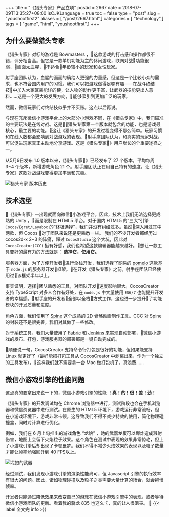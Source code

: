 +++
title = "《猎头专家》产品立项"
postid = 2667
date = 2018-07-09T13:35:27+08:00
isCJKLanguage = true
toc = false
type = "post"
slug = "youshootfirst2"
aliases = [ "/post/2667.html",]
categories = [ "technology",]
tags = [ "game", "html", "youshootfirst",]
+++


## 为什么要做猎头专家

《猎头专家》对标的游戏是 Bowmasters ，这款游戏的打击感和操作都很不错，评分相当高。但它是一款单机功能为主的休闲游戏，联网对战功能很弱，画面太血腥，不适合年龄较小的玩家和女性玩家。 <!--more-->

射手座团队认为，血腥的画面的确给人更强的力量感，但这是一个比较小众的需求，也不符合国内用户的习惯。我们可以把游戏做得足够有趣——在战斗终结技中加入大家耳熟能详的梗，让人物的动作更丰富，让武器的技能更出人意料……这是一个更大的发展方向，能够吸引到更加广泛的玩家。

然而，微信玩家们对终结技似乎并不买账。这点以后再说。

与现在充斥微信小游戏平台上的大部分小游戏不同，在《猎头专家》中，我们瞄准的主要玩法是在线对战。这是猎头专家第一个版本就包含的功能，也是游戏最核心，最主要的功能。这让《猎头专家》的开发过程变得不那么简单。玩家习惯和在线人数都会影响到对战游戏的表现。射手座团队认为，和真实的玩家对战，可以促进玩家真正主动地分享游戏。这是《猎头专家》用户增长的个重要途径之一。

从5月9日发布 1.0 版本以来，《猎头专家》已经发布了 27 个版本，平均每周 3~4 个版本，新增游戏角色 21 个。射手座团队正在用自己特有的速度，让《猎头专家》这款对战游戏变得更加丰满和完善。

![猎头专家 版本历史][versions]

## 技术选型

《猎头专家》一出现就面向微信小游戏平台，因此，技术上我们无法选择更成熟的 Unity ，而是限制在 HTML5 平台。对于国内 HTML5 的“三大”引擎 `Cocos/Egret/Layabox` 的“终极选择”，我们并没有纠结过多。虽然深入用过其中两款，但 Cocos 对于团队来说还是更熟悉一些。 我们的不少开发者都经历过 cocos2d-x 2~3 的阵痛，踩过 `CocosStudio` 这个大坑，因此对 `CocosCreator(CCC)` 挺有好感，我们也希望这款编辑器能越来越好。想让一款工具变好的最有力的方法就是： **选择它，使用它。**

服务器方面，为了方便开发者进行全栈开发，我们选择了网易的 [pomelo][pomelo] 这款基于 `node.js` 的服务器开发框架。在开发《猎头专家》之前，射手座团队已经使用过该框架半年以上。

事实证明，选择团队熟悉的工具，对团队开发速度影响很大。CocosCreator 支持 TypeScript 对多人合作有好处，在 `node.js` 中大量使用 `ES6/7` 也能提升开发者的幸福感。射手座的开发者全部以全栈方式工作，这也进一步提升了功能模块的开发质量和进度。

角色方面，我们使用了 [Spine][spine] 这个成熟的 2D 骨骼动画制作工具。CCC 对 Spine 的封装还不是很完善，我们对其做了一些修改。

对于系统工具，我们大量使用了 [Fabric][fabric] 和 [Jenkins][jenkins] 来实现自动部署，微信小游戏的发布、打包，游戏服务器的部署都是一键自动完成的。

顺便说一句，CocosCreator 支持命令行打包是很好的功能，但如果能支持 Linux 就更好了（最好能把打包工具从 CocosCreator 中剥离出来，作为一个独立的工具发布），这样我们就不需要拿一台 Mac 做打包机了，真浪费……

## 微信小游戏引擎的性能问题

这点真的要拿出来说一下的，微信小游戏引擎的性能 **！真！的！很！差！劲！** 

《猎头专家》的开发调试均在 Chrome 浏览器中进行，测试阶段也会在手机浏览器和微信浏览器中进行测试。在原生的 HTML5 环境下，游戏运行非常流畅，但在小游戏环境下，游戏非常卡顿。这导致我们不得不减少特效的使用，简化物理碰撞盒，同时对计算进行优化。

例如，我们在 6 月上旬推出的游戏角色 “龙娘” ，她的武器龙蛋可以爆炸造成溅射伤害，地图上会留下火焰粒子效果。这个角色在测试中表现的效果非常惊艳，但上了小游戏引擎后却出现了卡顿噩梦。我们不得不减少火焰效果的表现以及粒子数量才能让帧率勉强回升到 40 FPS以上。

![龙娘的武器][ln]

经过测试，我们发现小游戏引擎的渲染性能尚可，但 Javascript 引擎的执行效率有很大的问题。因此，诸如物理碰撞以及粒子之类需要大量计算的场合，就会拖慢帧率。

开发者只能通过降低效果来改变自己的游戏在微信小游戏引擎中的表现，或者等待微信小游戏团队的更新。看着我的骁龙 835 也这么卡，真的让人很沮丧。

{{< label 全文完 info >}}

[pomelo]: http://pomelo.netease.com/
[fabric]: http://www.fabfile.org/
[jenkins]: https://jenkins.io/
[spine]: http://zh.esotericsoftware.com/
[versions]: /uploads/2018/07/youshootfirst-version.png
[ln]: /uploads/2018/07/youshootfirst-ln.jpg
